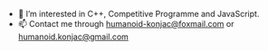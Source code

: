 - 👀 I’m interested in C++, Competitive Programme and JavaScript.
- 📫 Contact me through humanoid-konjac@foxmail.com or humanoid.konjac@gmail.com
<!--- 🌱 I’m currently learning ...--->

<!---
humanoid-konjac/humanoid-konjac is a ✨ special ✨ repository because its `README.md` (this file) appears on your GitHub profile.
You can click the Preview link to take a look at your changes.
--->
